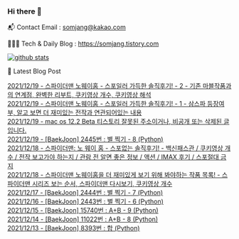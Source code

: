 ### Hi there 👋

📬  Contact Email : somjang@kakao.com

👨🏻‍💻  Tech & Daily Blog : https://somjang.tistory.com

[![github stats](https://github-readme-stats.vercel.app/api?username=SOMJANG&show_icons=true&hide_border=False)](https://somjang.tistory.com)

🤩 Latest Blog Post

[2021/12/19 - 스파이더맨 노웨이홈 - 스포일러 가득한 솔직후기! - 2 - 기존 마블작품과의 연계점, 완벽한 리부트, 쿠키영상 개수, 쿠키영상 해석](https://somjang.tistory.com/entry/%EC%8A%A4%ED%8C%8C%EC%9D%B4%EB%8D%94%EB%A7%A8-%EB%85%B8%EC%9B%A8%EC%9D%B4%ED%99%88-%EC%8A%A4%ED%8F%AC%EC%9D%BC%EB%9F%AC-%EA%B0%80%EB%93%9D%ED%95%9C-%EC%86%94%EC%A7%81%ED%9B%84%EA%B8%B0-2-%EA%B8%B0%EC%A1%B4-%EB%A7%88%EB%B8%94%EC%9E%91%ED%92%88%EA%B3%BC%EC%9D%98-%EC%97%B0%EA%B3%84%EC%A0%90-%EC%99%84%EB%B2%BD%ED%95%9C-%EB%A6%AC%EB%B6%80%ED%8A%B8-%EC%BF%A0%ED%82%A4%EC%98%81%EC%83%81%EA%B0%9C%EC%88%98-%EC%BF%A0%ED%82%A4%EC%98%81%EC%83%81%ED%95%B4%EC%84%9D) <br>
[2021/12/19 - 스파이더맨 노웨이홈 - 스포일러 가득한  솔직후기! - 1 - 삼스파 등장여부, 알고 보면 더 재미있는 전작과 연관되어있는 내용](https://somjang.tistory.com/entry/%EC%8A%A4%ED%8C%8C%EC%9D%B4%EB%8D%94%EB%A7%A8-%EB%85%B8%EC%9B%A8%EC%9D%B4%ED%99%88-%EC%8A%A4%ED%8F%AC%EC%9D%BC%EB%9F%AC-%EA%B0%80%EB%93%9D%ED%95%9C-%EC%86%94%EC%A7%81%ED%9B%84%EA%B8%B0-%EC%82%BC%EC%8A%A4%ED%8C%8C-%EB%93%B1%EC%9E%A5%EC%97%AC%EB%B6%80-%EC%A0%84%EC%9E%91%EA%B3%BC-%EC%97%B0%EA%B4%80%EB%90%98%EC%96%B4%EC%9E%88%EB%8A%94-%EB%82%B4%EC%9A%A9-%EA%B8%B0%EC%A1%B4-%EB%A7%88%EB%B8%94-%EC%9E%91%ED%92%88%EA%B3%BC-%EC%97%B0%EA%B3%84%EB%90%98%EB%8A%94-%EB%82%B4%EC%9A%A9-%EC%BF%A0%ED%82%A4%EC%98%81%EC%83%81-%EA%B0%9C%EC%88%98-%EC%BF%A0%ED%82%A4%EC%98%81%EC%83%81-%ED%95%B4%EC%84%9D) <br>
[2021/12/19 - mac os 12.2 Beta 티스토리 잘못된 주소이거나, 비공개 또는 삭제된 글입니다.](https://somjang.tistory.com/entry/mac-os-122-Beta-%ED%8B%B0%EC%8A%A4%ED%86%A0%EB%A6%AC-%EC%9E%98%EB%AA%BB%EB%90%9C-%EC%A3%BC%EC%86%8C%EC%9D%B4%EA%B1%B0%EB%82%98-%EB%B9%84%EA%B3%B5%EA%B0%9C-%EB%98%90%EB%8A%94-%EC%82%AD%EC%A0%9C%EB%90%9C-%EA%B8%80%EC%9E%85%EB%8B%88%EB%8B%A4) <br>
[2021/12/19 - [BaekJoon] 2445번 : 별 찍기 - 8 (Python)](https://somjang.tistory.com/entry/BaekJoon-2445%EB%B2%88-%EB%B3%84-%EC%B0%8D%EA%B8%B0-8-Python) <br>
[2021/12/18 - 스파이더맨: 노 웨이 홈 - 스포없는 솔직후기! - 백신패스관 / 쿠키영상 개수 / 전작 보고가야 하는지 / 관람 전 알면 좋은 정보 / 액션 / IMAX 후기 / 스포절대 금지](https://somjang.tistory.com/entry/%EC%8A%A4%ED%8C%8C%EC%9D%B4%EB%8D%94%EB%A7%A8-%EB%85%B8-%EC%9B%A8%EC%9D%B4-%ED%99%88-%EC%8A%A4%ED%8F%AC%EC%97%86%EB%8A%94-%EC%86%94%EC%A7%81%ED%9B%84%EA%B8%B0-%EB%B0%B1%EC%8B%A0%ED%8C%A8%EC%8A%A4%EA%B4%80-%EC%BF%A0%ED%82%A4%EC%98%81%EC%83%81-%EA%B0%9C%EC%88%98-%EC%A0%84%EC%9E%91-%EB%B3%B4%EA%B3%A0%EA%B0%80%EC%95%BC-%ED%95%98%EB%8A%94%EC%A7%80-%EA%B4%80%EB%9E%8C-%EC%A0%84-%EC%95%8C%EB%A9%B4-%EC%A2%8B%EC%9D%80-%EC%A0%95%EB%B3%B4-%EC%95%A1%EC%85%98) <br>
[2021/12/18 - 스파이더맨 노웨이홈을 더 재미있게 보기 위해 봐야하는 작품 목록! - 스파이더맨 시리즈 보는 순서, 스파이더맨 다시보기, 쿠키영상 개수](https://somjang.tistory.com/entry/%EC%8A%A4%ED%8C%8C%EC%9D%B4%EB%8D%94%EB%A7%A8-%EB%85%B8%EC%9B%A8%EC%9D%B4%ED%99%88%EC%9D%84-%EB%8D%94-%EC%9E%AC%EB%AF%B8%EC%9E%88%EA%B2%8C-%EB%B3%B4%EA%B8%B0-%EC%9C%84%ED%95%B4-%EB%B4%90%EC%95%BC%ED%95%98%EB%8A%94-%EC%9E%91%ED%92%88-%EB%AA%A9%EB%A1%9D-%EC%8A%A4%ED%8C%8C%EC%9D%B4%EB%8D%94%EB%A7%A8-%EC%8B%9C%EB%A6%AC%EC%A6%88-%EB%B3%B4%EB%8A%94-%EC%88%9C%EC%84%9C-%EC%8A%A4%ED%8C%8C%EC%9D%B4%EB%8D%94%EB%A7%A8-%EB%8B%A4%EC%8B%9C%EB%B3%B4%EA%B8%B0-%EC%BF%A0%ED%82%A4%EC%98%81%EC%83%81-%EA%B0%9C%EC%88%98) <br>
[2021/12/17 - [BaekJoon] 2444번 : 별 찍기 - 7 (Python)](https://somjang.tistory.com/entry/BaekJoon-2444%EB%B2%88-%EB%B3%84-%EC%B0%8D%EA%B8%B0-7-Python) <br>
[2021/12/16 - [BaekJoon] 2443번 : 별 찍기 - 6 (Python)](https://somjang.tistory.com/entry/BaekJoon-2443%EB%B2%88-%EB%B3%84-%EC%B0%8D%EA%B8%B0-6-Python) <br>
[2021/12/15 - [BaekJoon] 15740번 : A+B - 9 (Python)](https://somjang.tistory.com/entry/BaekJoon-15740%EB%B2%88-AB-9-Python) <br>
[2021/12/14 - [BaekJoon] 11022번 : A+B - 8 (Python)](https://somjang.tistory.com/entry/BaekJoon-11022%EB%B2%88-AB-8-Python) <br>
[2021/12/13 - [BaekJoon] 8393번 : 합 (Python)](https://somjang.tistory.com/entry/BaekJoon-8393%EB%B2%88-%ED%95%A9-Python) <br>
